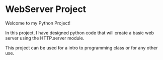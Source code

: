 # WebServer Project

Welcome to my Python Project!

In this project, I have designed python code that will create a basic web server using the HTTP.server module.

This project can be used for a intro to programming class or for any other use.
